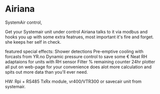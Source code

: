 # Airiana
SystemAir control,

Get your Systemair unit under control
Airiana talks to it via modbus and hooks you up with some extra featrues, most important it's fire and forget. 
she keeps her self in check.

featured special effects:
  Shower detections
  Pre-emptive cooling with forcasts from YR.no
  Dynamic pressure control to save some €
  Neat RH adaptaions for units with RH sensor
  Filter % remaining counter 
  24hr plotter all put on web-page for your convenience
  does alot more calculation and spits out more data than you'll ever need.
  
HW: Rpi + RS485 TxRx module, vr400/VTR300 or savecair unit from systemair.
  
